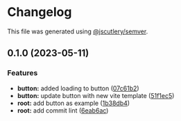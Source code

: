 # Changelog

This file was generated using [@jscutlery/semver](https://github.com/jscutlery/semver).

## 0.1.0 (2023-05-11)


### Features

* **button:** added loading to button ([07c61b2](https://github.com/Novatics/novatics-ui/commit/07c61b2feffcb16580a838948f65fd683eb3cb29))
* **button:** update button with new vite template ([51f1ec5](https://github.com/Novatics/novatics-ui/commit/51f1ec5c7a111a038c3e83d19e87c4c612d70d3b))
* **root:** add button as example ([1b38db4](https://github.com/Novatics/novatics-ui/commit/1b38db4a82c8a89120173168ab23db543900ef33))
* **root:** add commit lint ([6eab6ac](https://github.com/Novatics/novatics-ui/commit/6eab6aceca8f06d67904dcde1e542ccf2557e686))

